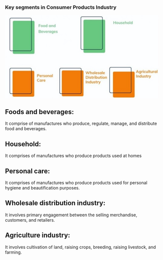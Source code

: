 ### Key segments in Consumer Products Industry

![Retail Industry](/Consumer_images/4.JPG)

## Foods and beverages: 
It comprise of manufactures who produce, regulate, manage, and distribute food and beverages.

## Household: 
It comprises of manufactures who produce products used at homes

## Personal care: 
It comprises of manufactures who produce products used for personal hygiene and beautification purposes.

## Wholesale distribution industry: 
It involves primary engagement between the selling merchandise, customers, and retailers.

## Agriculture industry: 
It involves cultivation of land, raising crops, breeding, raising livestock, and farming.


